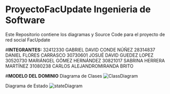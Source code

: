 # ProyectoFacUpdate Ingenieria de Software
Este Repositorio contiene los diagramas y Source Code para el proyecto de red social FacUpdate

#**INTEGRANTES:**
32412330	GABRIEL DAVID CONDE NÚÑEZ
28314837	DANIEL FLORES CARRASCO
30730601	JOSUÉ DAVID	GUEDEZ LOPEZ
30520730	MARIÁNGEL GÓMEZ HERNÁNDEZ 
30821017	SABRINA HERRERA MARTÍNEZ
31080238	CARLOS ALEJANDROMIRANDA BRITO

#**MODELO DEL DOMINIO**
  Diagrama de Clases
![ClassDiagram](https://github.com/user-attachments/assets/cb3fd6c8-1ac7-4b96-801a-cb6541f0c964)

  Diagrama de Estado
![stateDiagram](https://github.com/user-attachments/assets/1a55980d-6f38-427b-ad28-b8f0d0afc466)

